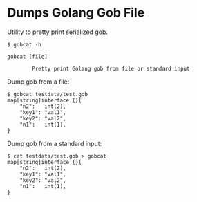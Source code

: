 # Dumps Golang Gob File

Utility to pretty print serialized gob.

```
$ gobcat -h

gobcat [file]

        Pretty print Golang gob from file or standard input
```

Dump gob from a file:

```
$ gobcat testdata/test.gob
map[string]interface {}{
    "n2":   int(2),
    "key1": "val1",
    "key2": "val2",
    "n1":   int(1),
}
```

Dump gob from a standard input:

```
$ cat testdata/test.gob > gobcat
map[string]interface {}{
    "n2":   int(2),
    "key1": "val1",
    "key2": "val2",
    "n1":   int(1),
}
```